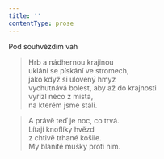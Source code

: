 ```yaml
---
title: ''
contentType: prose
---
```


Pod souhvězdím vah

> Hrb a nádhernou krajinou  
> uklání se pískání ve stromech,  
> jako když si ulovený hmyz  
> vychutnává bolest, aby až do krajnosti  
> vyřízl něco z místa,  
> na kterém jsme stáli.

> A právě teď je noc, co trvá.  
> Lítají knoflíky hvězd  
> z chtivě trhané košile.  
> My blanité mušky proti nim.
